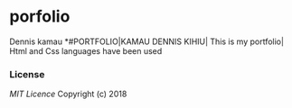 # porfolio
Dennis kamau
*#PORTFOLIO|KAMAU DENNIS KIHIU|
This is my portfolio| 
Html and Css languages have been used
### License
*MIT Licence*
Copyright (c) 2018 
  
